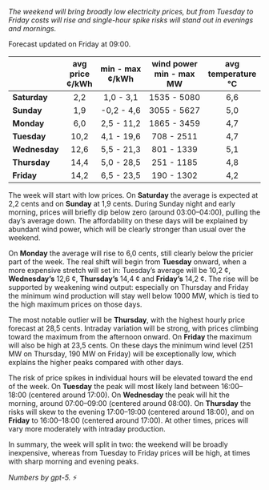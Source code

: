 *The weekend will bring broadly low electricity prices, but from Tuesday to Friday costs will rise and single-hour spike risks will stand out in evenings and mornings.*

Forecast updated on Friday at 09:00.

|  | avg<br>price<br>¢/kWh | min - max<br>¢/kWh | wind power<br>min - max<br>MW | avg<br>temperature<br>°C |
|:-------------|:----------------:|:----------------:|:-------------:|:-------------:|
| **Saturday** | 2,2 | 1,0 - 3,1 | 1535 - 5080 | 6,6 |
| **Sunday** | 1,9 | -0,2 - 4,6 | 3055 - 5627 | 5,0 |
| **Monday** | 6,0 | 2,5 - 11,2 | 1865 - 3459 | 4,7 |
| **Tuesday** | 10,2 | 4,1 - 19,6 | 708 - 2511 | 4,7 |
| **Wednesday** | 12,6 | 5,5 - 21,3 | 801 - 1339 | 5,1 |
| **Thursday** | 14,4 | 5,0 - 28,5 | 251 - 1185 | 4,8 |
| **Friday** | 14,2 | 6,5 - 23,5 | 190 - 1302 | 4,2 |

The week will start with low prices. On **Saturday** the average is expected at 2,2 cents and on **Sunday** at 1,9 cents. During Sunday night and early morning, prices will briefly dip below zero (around 03:00–04:00), pulling the day’s average down. The affordability on these days will be explained by abundant wind power, which will be clearly stronger than usual over the weekend.

On **Monday** the average will rise to 6,0 cents, still clearly below the pricier part of the week. The real shift will begin from **Tuesday** onward, when a more expensive stretch will set in: Tuesday’s average will be 10,2 ¢, **Wednesday’s** 12,6 ¢, **Thursday’s** 14,4 ¢ and **Friday’s** 14,2 ¢. The rise will be supported by weakening wind output: especially on Thursday and Friday the minimum wind production will stay well below 1000 MW, which is tied to the high maximum prices on those days.

The most notable outlier will be **Thursday**, with the highest hourly price forecast at 28,5 cents. Intraday variation will be strong, with prices climbing toward the maximum from the afternoon onward. On **Friday** the maximum will also be high at 23,5 cents. On these days the minimum wind level (251 MW on Thursday, 190 MW on Friday) will be exceptionally low, which explains the higher peaks compared with other days.

The risk of price spikes in individual hours will be elevated toward the end of the week. On **Tuesday** the peak will most likely land between 16:00–18:00 (centered around 17:00). On **Wednesday** the peak will hit the morning, around 07:00–09:00 (centered around 08:00). On **Thursday** the risks will skew to the evening 17:00–19:00 (centered around 18:00), and on **Friday** to 16:00–18:00 (centered around 17:00). At other times, prices will vary more moderately with intraday production.

In summary, the week will split in two: the weekend will be broadly inexpensive, whereas from Tuesday to Friday prices will be high, at times with sharp morning and evening peaks.

*Numbers by gpt-5.* ⚡
